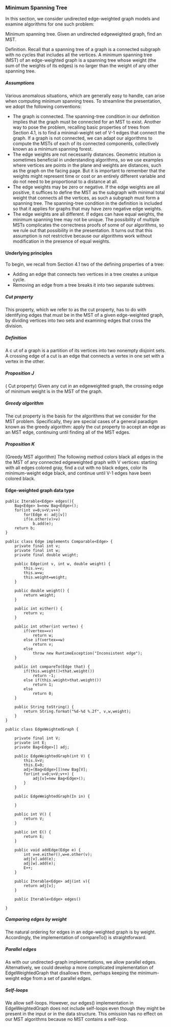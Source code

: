 ### Minimum Spanning Tree

In this section, we consider undirected edge-weighted graph models and examine algorithms for one such problem:

Minimum spanning tree. Given an undirected edgeweighted graph, find an MST.

Definition. Recall that a spanning tree of a graph is a connected subgraph with no cycles that includes all the vertices. A minimum spanning tree (MST) of an edge-weighted graph is a spanning tree whose weight (the sum of the weights of its edges) is no larger than the weight of any other spanning tree.

##### Assumptions

Various anomalous situations, which are generally easy to handle, can arise when computing minimum spanning trees. To streamline the presentation, we adopt the following conventions:

* The graph is connected. The spanning-tree condition in our definition implies that the graph must be connected for an MST to exist. Another way to pose the problem, recalling basic properties of trees from Section 4.1, is to find a minimal-weight set of V-1 edges that connect the graph. If a graph is not connected, we can adapt our algorithms to compute the MSTs of each of its connected components, collectively known as a minimum spanning forest.
* The edge weights are not necessarily distances. Geometric intuition is sometimes beneficial in understanding algorithms, so we use examples where vertices are points in the plane and weights are distances, such as the graph on the facing page. But it is important to remember that the weights might represent time or cost or an entirely different variable and do not need to be proportional to a distance at all.
* The edge weights may be zero or negative. If the edge weights are all positive, it suffices to define the MST as the subgraph with minimal total weight that connects all the vertices, as such a subgraph must form a spanning tree. The spanning-tree condition in the definition is included so that it applies for graphs that may have zero negative edge weights.
* The edge weights are all different. If edges can have equal weights, the minimum spanning tree may not be unique. The possibility of multiple MSTs complicates the correctness proofs of some of our algorithms, so we rule out that possibility in the presentation. It turns out that this assumption is not restrictive because our algorithms work without modification in the presence of equal weights.

#### Underlying principles

To begin, we recall from Section 4.1 two of the defining properties of a tree:

* Adding an edge that connects two vertices in a tree creates a unique cycle.
* Removing an edge from a tree breaks it into two separate subtrees.

##### Cut property

This property, which we refer to as the cut property, has to do with identifying edges that must be in the MST of a given edge-weighted graph, by dividing vertices into two sets and examining edges that cross the division.

##### Definition

A c ut of a graph is a partition of its vertices into two nonempty disjoint sets. A crossing edge of a cut is an edge that connects a vertex in one set with a vertex in the other.

##### Proposition J

( Cut property) Given any cut in an edgeweighted graph, the crossing edge of minimum weight is in the MST of the graph.

##### Greedy algorithm

The cut property is the basis for the algorithms that we consider for the MST problem. Specifically, they are special cases of a general paradigm known as the greedy algorithm: apply the cut property to accept an edge as an MST edge, continuing until finding all of the MST edges.

##### Proposition K

(Greedy MST algorithm) The following method colors black all edges in the the MST of any connected edgeweighted graph with V vertices: starting with all edges colored gray, find a cut with no black edges, color its minimum-weight edge black, and continue until V-1 edges have been colored black.

#### Edge-weighted graph data type

```
public Iterable<Edge> edges(){
    Bag<Edge> b=new Bag<Edge>();
    for(int v=0;v<V;v++)
        for(Edge e: adj[v])
        if(e.other(v)>v)
            b.add(e);
    return b;
}
```

```
public class Edge implements Comparable<Edge> {
	private final int v;
	private final int w;
	private final double weight;
	
	public Edge(int v, int w, double weight) {
		this.v=v;
		this.w=w;
		this.weight=weight;
	}
	
	public double weight() {
		return weight;
	}
	
	public int either() {
		return v;
	}
	
	public int other(int vertex) {
		if(vertex==v)
			return w;
		else if(vertex==w)
			return v;
		else
			throw new RuntimeException("Inconsistent edge");
	}
	
	public int compareTo(Edge that) {
		if(this.weight()<that.weight())
			return -1;
		else if(this.weight>that.weight())
			return 1;
		else
			return 0;
	}
	
	public String toString() {
		return String.format("%d-%d %.2f", v,w,weight);
	}
}
```

```
public class EdgeWeightedGraph {
	
	private final int V;
	private int E;
	private Bag<Edge>[] adj;
	
	public EdgeWeightedGraph(int V) {
		this.V=V;
		this.E=0;
		adj=(Bag<Edge>[])new Bag[V];
		for(int v=0;v<V;v++) {
			adj[v]=new Bag<Edge>();
		}
	}
	
	public EdgeWeightedGraph(In in) {
		
	}
	
	public int V() {
		return V;
	}
	
	public int E() {
		return E;
	}
	
	public void addEdge(Edge e) {
		int v=e.either(),w=e.other(v);
		adj[v].add(e);
		adj[w].add(e);
		E++;
	}
	
	public Iterable<Edge> adj(int v){
		return adj[v];
	}
	
	public Iterable<Edge> edges()

}
```

##### Comparing edges by weight

The natural ordering
for edges in an edge-weighted graph is by weight. Accordingly, the implementation
of compareTo() is straightforward.

##### Parallel edges

As with our undirected-graph implementations, we allow parallel
edges. Alternatively, we could develop a more complicated implementation of
EdgeWeightedGraph that disallows them, perhaps keeping the minimum-weight edge
from a set of parallel edges.

##### Self-loops

We allow self-loops. However, our edges() implementation in
EdgeWeightedGraph does not include self-loops even though they might be present
in the input or in the data structure. This omission has no effect on our MST algorithms
because no MST contains a self-loop.